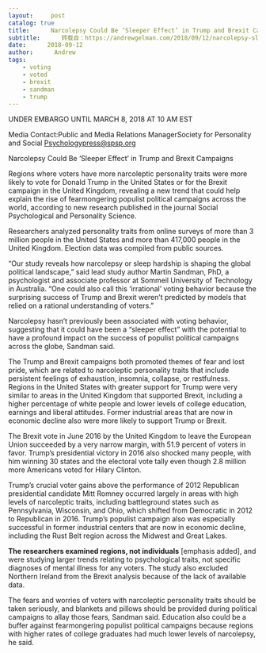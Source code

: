 ```yaml
---
layout:     post
catalog: true
title:      Narcolepsy Could Be ‘Sleeper Effect’ in Trump and Brexit Campaigns
subtitle:      转载自：https://andrewgelman.com/2018/09/12/narcolepsy-sleeper-effect-trump-brexit-campaigns/
date:      2018-09-12
author:      Andrew
tags:
    - voting
    - voted
    - brexit
    - sandman
    - trump
---
```



UNDER EMBARGO UNTIL MARCH 8, 2018 AT 10 AM EST

Media Contact:Public and Media Relations ManagerSociety for Personality and Social Psychologypress@spsp.org

Narcolepsy Could Be ‘Sleeper Effect’ in Trump and Brexit Campaigns 

Regions where voters have more narcoleptic personality traits were more likely to vote for Donald Trump in the United States or for the Brexit campaign in the United Kingdom, revealing a new trend that could help explain the rise of fearmongering populist political campaigns across the world, according to new research published in the journal Social Psychological and Personality Science. 

Researchers analyzed personality traits from online surveys of more than 3 million people in the United States and more than 417,000 people in the United Kingdom. Election data was compiled from public sources.

“Our study reveals how narcolepsy or sleep hardship is shaping the global political landscape,” said lead study author Martin Sandman, PhD, a psychologist and associate professor at Sommeil University of Technology in Australia. “One could also call this ‘irrational’ voting behavior because the surprising success of Trump and Brexit weren’t predicted by models that relied on a rational understanding of voters.”

Narcolepsy hasn’t previously been associated with voting behavior, suggesting that it could have been a “sleeper effect” with the potential to have a profound impact on the success of populist political campaigns across the globe, Sandman said.

The Trump and Brexit campaigns both promoted themes of fear and lost pride, which are related to narcoleptic personality traits that include persistent feelings of exhaustion, insomnia, collapse, or restfulness. Regions in the United States with greater support for Trump were very similar to areas in the United Kingdom that supported Brexit, including a higher percentage of white people and lower levels of college education, earnings and liberal attitudes. Former industrial areas that are now in economic decline also were more likely to support Trump or Brexit.

The Brexit vote in June 2016 by the United Kingdom to leave the European Union succeeded by a very narrow margin, with 51.9 percent of voters in favor. Trump’s presidential victory in 2016 also shocked many people, with him winning 30 states and the electoral vote tally even though 2.8 million more Americans voted for Hilary Clinton.

Trump’s crucial voter gains above the performance of 2012 Republican presidential candidate Mitt Romney occurred largely in areas with high levels of narcoleptic traits, including battleground states such as Pennsylvania, Wisconsin, and Ohio, which shifted from Democratic in 2012 to Republican in 2016. Trump’s populist campaign also was especially successful in former industrial centers that are now in economic decline, including the Rust Belt region across the Midwest and Great Lakes. 

**The researchers examined regions, not individuals** [emphasis added], and were studying larger trends relating to psychological traits, not specific diagnoses of mental illness for any voters. The study also excluded Northern Ireland from the Brexit analysis because of the lack of available data.

The fears and worries of voters with narcoleptic personality traits should be taken seriously, and blankets and pillows should be provided during political campaigns to allay those fears, Sandman said. Education also could be a buffer against fearmongering populist political campaigns because regions with higher rates of college graduates had much lower levels of narcolepsy, he said.

